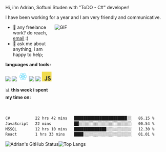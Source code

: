 Hi, i'm Adrian, Softuni Studen with "ToDO - C#" developer!


I have been working for a year and I am very friendly and communicative.


  <img align="right" alt="GIF" src="https://github.com/abhisheknaiidu/abhisheknaiidu/blob/master/code.gif?raw=true" width="350" height="220" />
  
- 💼 any freelance work? do reach, [email](mailto:adrianantoanov@abv.bg) :)
- 💬 ask me about anything, i am happy to help;

**languages and tools:**  

<code><img height="30" src="https://user-images.githubusercontent.com/25181517/121405384-444d7300-c95d-11eb-959f-913020d3bf90.png"></code>
<code><img height="30" src="https://github.com/marwin1991/profile-technology-icons/assets/19180175/3b371807-db7c-45b4-8720-c0cfc901680a"></code>
<code><img height="30" src="https://raw.githubusercontent.com/github/explore/80688e429a7d4ef2fca1e82350fe8e3517d3494d/topics/react/react.png"></code>
<code><img height="30" src="https://user-images.githubusercontent.com/25181517/192158954-f88b5814-d510-4564-b285-dff7d6400dad.png"></code>
<code><img height="30" src="https://user-images.githubusercontent.com/25181517/183898674-75a4a1b1-f960-4ea9-abcb-637170a00a75.png"></code>
<code><img height="30" src="https://raw.githubusercontent.com/github/explore/80688e429a7d4ef2fca1e82350fe8e3517d3494d/topics/javascript/javascript.png"></code>

📊 **this week i spent my time on:**

<!--START_SECTION:waka-->

```txt


C#           22 hrs 42 mins   ███████████████████████░░   86.15 %
JavaScript   22 mins          ██░░░░░░░░░░░░░░░░░░░░░░░   00.54 %
MSSQL        12 hrs 10 mins   ██████████████░░░░░░░░░░░   12.30 %
React        1 hrs 33 mins    ████░░░░░░░░░░░░░░░░░░░░░   01.01 %


```
<div>
  <a href="https://github.com/anuraghazra/github-readme-stats#gh-dark-mode-only">
    <img align="left" src="https://github-readme-stats.vercel.app/api?username=93ToXic93&show_icons=true&theme=dark&title_color=ffffff&bg_color=0d1117" alt="Adrian's GitHub Status">
  </a>
  <a href="https://github.com/anuraghazra/github-readme-stats#gh-dark-mode-only">
    <img align="left" src="https://github-readme-stats.vercel.app/api/top-langs/?username=93ToXic93&layout=compact&bg_color=0d1117&title_color=ffffff&text_color=c9d1d9" alt="Top Langs">
  </a>
</div>








